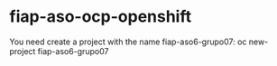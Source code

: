 # fiap-aso-ocp-openshift

You need create a project with the name fiap-aso6-grupo07:
oc new-project fiap-aso6-grupo07
